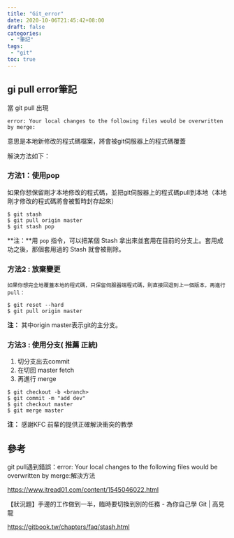 ```yaml
---
title: "Git_error"
date: 2020-10-06T21:45:42+08:00
draft: false
categories:
 - "筆記"
tags:
 - "git"
toc: true
---
```

##  gi pull error筆記
<!--more-->

當 git pull  出現

```
error: Your local changes to the following files would be overwritten by merge:

```

意思是本地新修改的程式碼檔案，將會被git伺服器上的程式碼覆蓋

解決方法如下：

###  方法1：使用pop
如果你想保留剛才本地修改的程式碼，並把git伺服器上的程式碼pull到本地（本地剛才修改的程式碼將會被暫時封存起來）

```shell
$ git stash 
$ git pull origin master
$ git stash pop
```

**注：**用 `pop` 指令，可以把某個 Stash 拿出來並套用在目前的分支上。套用成功之後，那個套用過的 Stash 就會被刪除。

### 方法2 : 放棄變更
    如果你想完全地覆蓋本地的程式碼，只保留伺服器端程式碼，則直接回退到上一個版本，再進行pull：

```shell
$ git reset --hard
$ git pull origin master

```

**注：** 其中origin master表示git的主分支。

### 方法3 : 使用分支( 推薦 正統)

1. 切分支出去commit
2. 在切回 master fetch
3. 再進行 merge

```shell
$ git checkout -b <branch>
$ git commit -m "add dev" 
$ git checkout master 
$ git merge master

```



**注：**  感謝KFC 前輩的提供正確解決衝突的教學



## 參考

git pull遇到錯誤：error: Your local changes to the following files would be overwritten by merge:解決方法

https://www.itread01.com/content/1545046022.html

【狀況題】手邊的工作做到一半，臨時要切換到別的任務 - 為你自己學 Git | 高見龍

https://gitbook.tw/chapters/faq/stash.html